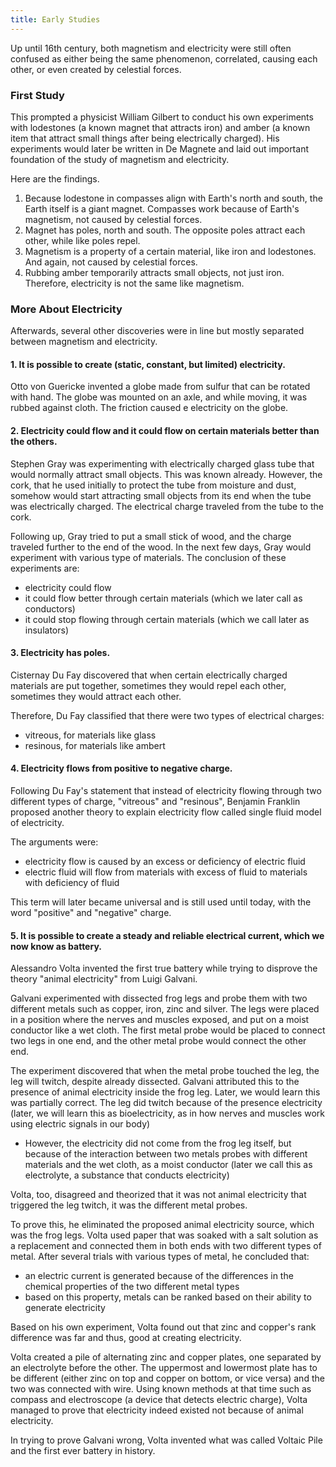 ```yaml
---
title: Early Studies
---
```


Up until 16th century, both magnetism and electricity were still often confused as either being the same phenomenon, correlated, causing each other, or even created by celestial forces.

### First Study

This prompted a physicist William Gilbert to conduct his own experiments with lodestones (a known magnet that attracts iron) and amber (a known item that attract small things after being electrically charged). His experiments would later be written in De Magnete and laid out important foundation of the study of magnetism and electricity.

Here are the findings.

1. Because lodestone in compasses align with Earth's north and south, the Earth itself is a giant magnet. Compasses work because of Earth's magnetism, not caused by celestial forces.
2. Magnet has poles, north and south. The opposite poles attract each other, while like poles repel.
3. Magnetism is a property of a certain material, like iron and lodestones. And again, not caused by celestial forces.
4. Rubbing amber temporarily attracts small objects, not just iron. Therefore, electricity is not the same like magnetism.

### More About Electricity

Afterwards, several other discoveries were in line but mostly separated between magnetism and electricity.


#### 1. It is possible to create (static, constant, but limited) electricity. 
   
Otto von Guericke invented a globe made from sulfur that can be rotated with hand. The globe was mounted on an axle, and while moving, it was rubbed against cloth. The friction caused e electricity on the globe.

#### 2. Electricity could flow and it could flow on certain materials better than the others.
   
Stephen Gray was experimenting with electrically charged glass tube that would normally attract small objects. This was known already. However, the cork, that he used initially to protect the tube from moisture and dust, somehow would start attracting small objects from its end when the tube was electrically charged. The electrical charge traveled from the tube to the cork.

Following up, Gray tried to put a small stick of wood, and the charge traveled further to the end of the wood. In the next few days, Gray would experiment with various type of materials. The conclusion of these experiments are:
- electricity could flow 
- it could flow better through certain materials (which we later call as conductors)
- it could stop flowing through certain materials (which we call later as insulators)

#### 3. Electricity has poles.

Cisternay Du Fay discovered that when certain electrically charged materials are put together, sometimes they would repel each other, sometimes they would attract each other.

Therefore, Du Fay classified that there were two types of electrical charges:
- vitreous, for materials like glass 
- resinous, for materials like ambert 
  
#### 4. Electricity flows from positive to negative charge.

Following Du Fay's statement that instead of electricity flowing through two different types of charge, "vitreous" and "resinous", Benjamin Franklin proposed another theory to explain electricity flow called single fluid model of electricity.

The arguments were:
- electricity flow is caused by an excess or deficiency of electric fluid
- electric fluid will flow from materials with excess of fluid to materials with deficiency of fluid

This term will later became universal and is still used until today, with the word "positive" and "negative" charge.

#### 5. It is possible to create a steady and reliable electrical current, which we now know as battery.

Alessandro Volta invented the first true battery while trying to disprove the theory "animal electricity" from Luigi Galvani. 

Galvani experimented with dissected frog legs and probe them with two different metals such as copper, iron, zinc and silver. The legs were placed in a position where the nerves and muscles exposed, and put on a moist conductor like a wet cloth. The first metal probe would be placed to connect two legs in one end, and the other metal probe would connect the other end. 

The experiment discovered that when the metal probe touched the leg, the leg will twitch, despite already dissected. Galvani attributed this to the presence of animal electricity inside the frog leg. Later, we would learn this was partially correct.
  The leg did twitch because of the presence electricity (later, we will learn this as bioelectricity, as in how nerves and muscles work using electric signals in our body)
- However, the electricity did not come from the frog leg itself, but because of the interaction between two metals probes with different materials and the wet cloth, as a moist conductor (later we call this as electrolyte, a substance that conducts electricity)

Volta, too, disagreed and theorized that it was not animal electricity that triggered the leg twitch, it was the different metal probes.

To prove this, he eliminated the proposed animal electricity source, which was the frog legs. Volta used paper that was soaked with a salt solution as a replacement and connected them in both ends with two different types of metal. After several trials with various types of metal, he concluded that:
- an electric current is generated because of the differences in the chemical properties of the two different metal types
- based on this property, metals can be ranked based on their ability to generate electricity

Based on his own experiment, Volta found out that zinc and copper's rank difference was far and thus, good at creating electricity.

Volta created a pile of alternating zinc and copper plates, one separated by an electrolyte before the other. The uppermost and lowermost plate has to be different (either zinc on top and copper on bottom, or vice versa) and the two was connected with wire. Using known methods at that time such as compass and electroscope (a device that detects electric charge), Volta managed to prove that electricity indeed existed not because of animal electricity.

In trying to prove Galvani wrong, Volta invented what was called Voltaic Pile and the first ever battery in history.

